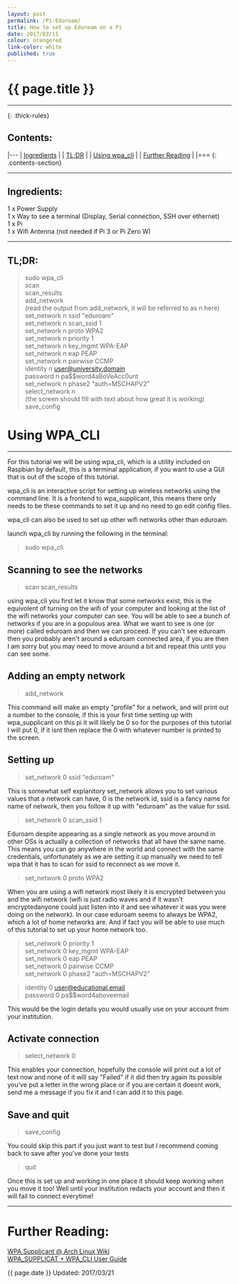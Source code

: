```yaml
---
layout: post
permalink: /Pi-Eduroam/
title: How to set up Eduroam on a Pi 
date: 2017/03/11
colour: orangered
link-color: white
published: true
---
```


# {{ page.title }} 

---
{: .thick-rules}


## Contents:

|---
| [Ingredients](#ingredients)			|
| [TL;DR](#tldr)				|
| [Using wpa_cli](#using-wpa_cli)		|
| [Further Reading](#further-reading)		|
|===
{: .contents-section}

---

## Ingredients:

1 x Power Supply  
1 x Way to see a terminal (Display, Serial connection, SSH over ethernet)  
1 x Pi  
1 x Wifi Antenna (not needed if Pi 3 or Pi Zero W)  

---

## TL;DR:

> sudo wpa_cli   
> scan  
> scan_results  
> add_network   
> (read the output from add_network, it will be referred to as n here)  
> set_network n ssid "eduroam"  
> set_network n scan_ssid 1  
> set_network n proto WPA2  
> set_network n priority 1   
> set_network n key_mgmt WPA-EAP   
> set_network n eap PEAP  
> set_network n pairwise CCMP  
> identity n user@university.domain  
> password n pa$$word4aBoVeAcc0unt  
> set_network n phase2 "auth=MSCHAPV2"  
> select_network n  
> (the screen should fill with text about how great it is working)  
> save_config  
 
# Using WPA_CLI

---

For this tutorial we will be using wpa_cli, which is a utility included on Raspbian by default, this is a terminal application, if you want to use a GUI that is out of the scope of this tutorial. 

wpa_cli is an interactive script for setting up wireless networks using the command line. It is a frontend to wpa_supplicant, this means there only needs to be these commands to set it up and no need to go edit config files. 

wpa_cli can also be used to set up other wifi networks other than eduroam.

launch wpa_cli by running the following in the terminal:

> sudo wpa_cli

## Scanning to see the networks

> scan
> scan_results

using wpa_cli you first let it know that some networks exist, this is the equivolent of turning on the wifi of your computer and looking at the list of the wifi networks your computer can see. You will be able to see a bunch of networks if you are in a populous area. What we want to see is one (or more) called eduroam and then we can proceed. If you can't see eduroam then you probably aren't around a eduroam connected area, if you are then I am sorry but you may need to move around a bit and repeat this until you can see some.

## Adding an empty network

> add_network

This command will make an empty "profile" for a network, and will print out a number to the console, if this is your first time setting up with wpa_supplicant on this pi it will likely be 0 so for the purposes of this tutorial I will put 0, if it isnt then replace the 0 with whatever number is printed to the screen. 

## Setting up

> set_network 0 ssid "eduroam"
 
This is somewhat self explanitory set_network allows you to set various values that a network can have, 0 is the network id, ssid is a fancy name for name of network, then you follow it up with "eduroam" as the value for ssid.

> set_network 0 scan_ssid 1 

Eduroam despite appearing as a single network as you move around in other OSs is actually a collection of networks that all have the same name. This means you can go anywhere in the world and connect with the same credentials, unfortunately as we are setting it up manually we need to tell wpa that it has to scan for ssid to reconnect as we move it. 

> set_network 0 proto WPA2

When you are using a wifi network most likely it is encrypted between you and the wifi network (wifi is just radio waves and if it wasn't encryptedanyone could just listen into it and see whatever it was you were doing on the network). 
In our case eduroam seems to always be WPA2, which a lot of home networks are. And if fact you will be able to use much of this tutorial to set up your home network too. 

> set_network 0 priority 1  
> set_network 0 key_mgmt WPA-EAP  
> set_network 0 eap PEAP  
> set_network 0 pairwise CCMP  
> set_network 0 phase2 "auth=MSCHAPV2"  

> identity 0 user@educational.email  
> password 0 pa$$word4aboveemail  

This would be the login details you would usually use on your account from your institution.

## Activate connection

> select_network 0

This enables your connection, hopefully the console will print out a lot of text now and none of it will say "Failed" if it did then try again its possible you've put a letter in the wrong place or if you are certain it doesnt work, send me a message if you fix it and I can add it to this page.

## Save and quit

> save_config

You could skip this part if you just want to test but I recommend coming back to save after you've done your tests

> quit

Once this is set up and working in one place it should keep working when you move it too! Well until your institution redacts your account and then it will fail to connect everytime! 

---

# Further Reading:

[WPA Supplicant @ Arch Linux Wiki](https://wiki.archlinux.org/index.php/Wpa_supplicant)  
[WPA_SUPPLICAT + WPA_CLI User Guide](http://www.programgo.com/article/9886626445/)


{{ page.date }} Updated: 2017/03/21 
